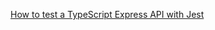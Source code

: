 [How to test a TypeScript Express API with Jest](https://dev.to/nathan_sheryak/how-to-test-a-typescript-express-api-with-jest-for-dummies-like-me-4epd)
